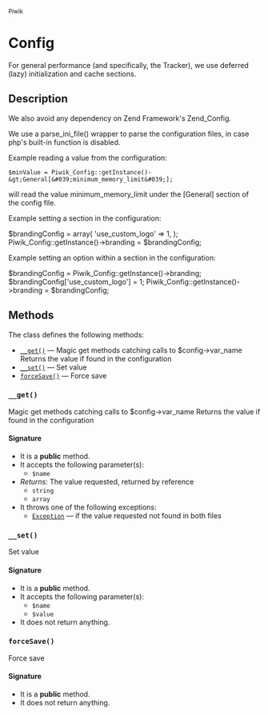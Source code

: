 <small>Piwik</small>

Config
======

For general performance (and specifically, the Tracker), we use deferred (lazy) initialization and cache sections.

Description
-----------

We also avoid any dependency on Zend Framework&#039;s Zend_Config.

We use a parse_ini_file() wrapper to parse the configuration files, in case php&#039;s built-in
function is disabled.

Example reading a value from the configuration:

    $minValue = Piwik_Config::getInstance()-&gt;General[&#039;minimum_memory_limit&#039;];

will read the value minimum_memory_limit under the [General] section of the config file.

Example setting a section in the configuration:

   $brandingConfig = array(
       &#039;use_custom_logo&#039; =&gt; 1,
   );
   Piwik_Config::getInstance()-&gt;branding = $brandingConfig;

Example setting an option within a section in the configuration:

   $brandingConfig = Piwik_Config::getInstance()-&gt;branding;
   $brandingConfig[&#039;use_custom_logo&#039;] = 1;
   Piwik_Config::getInstance()-&gt;branding = $brandingConfig;


Methods
-------

The class defines the following methods:

- [`__get()`](#__get) &mdash; Magic get methods catching calls to $config-&gt;var_name Returns the value if found in the configuration
- [`__set()`](#__set) &mdash; Set value
- [`forceSave()`](#forceSave) &mdash; Force save

### `__get()` <a name="__get"></a>

Magic get methods catching calls to $config-&gt;var_name Returns the value if found in the configuration

#### Signature

- It is a **public** method.
- It accepts the following parameter(s):
    - `$name`
- _Returns:_ The value requested, returned by reference
    - `string`
    - `array`
- It throws one of the following exceptions:
    - [`Exception`](http://php.net/class.Exception) &mdash; if the value requested not found in both files

### `__set()` <a name="__set"></a>

Set value

#### Signature

- It is a **public** method.
- It accepts the following parameter(s):
    - `$name`
    - `$value`
- It does not return anything.

### `forceSave()` <a name="forceSave"></a>

Force save

#### Signature

- It is a **public** method.
- It does not return anything.

